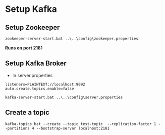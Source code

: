 # Setup Kafka
## Setup Zookeeper
```
zookeeper-server-start.bat ..\..\config\zookeeper.properties
```
**Runs on port 2181**



## Setup Kafka Broker
- In server.properties
```
listeners=PLAINTEXT://localhost:9092
auto.create.topics.enable=false
```
```
kafka-server-start.bat ..\..\config\server.properties
```

## Create a topic
```
kafka-topics.bat --create --topic test-topic  --replication-factor 1 --partitions 4 --bootstrap-server localhost:2181
```
